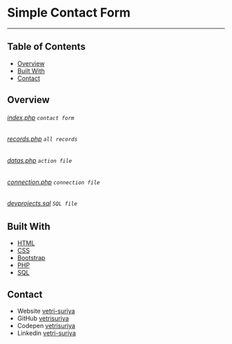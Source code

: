 # Simple Contact Form

---

## Table of Contents

- [Overview](#overview)
- [Built With](#built-with)
- [Contact](#contact)


## Overview

###### [index.php](./index.php) `contact form`
###### [records.php](./records.php) `all records`
###### [datas.php](./datas.php) `action file`
###### [connection.php](./connection.php) `connection file`
###### [devprojects.sql](./devprojects.sql) `SQL file`


## Built With

- [HTML](#!)
- [CSS](#!)
- [Bootstrap](#!)
- [PHP](#!)
- [SQL](#!)


## Contact

- Website [vetri-suriya](https://vetri-suriya.web.app/)
- GitHub [vetrisuriya](https://github.com/vetrisuriya)
- Codepen [vetrisuriya](https://codepen.io/vetrisuriya)
- Linkedin [vetri-suriya](https://www.linkedin.com/in/vetri-suriya/)